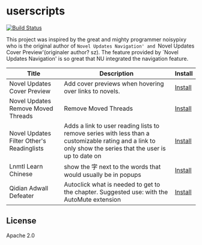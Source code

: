 # userscripts

[![Build Status](https://travis-ci.org/Nazgand/userscripts.svg?branch=master)](https://travis-ci.org/Nazgand/userscripts)

This project was inspired by the great and mighty programmer noisypixy who is the original author of `Novel Updates Navigation' and `Novel Updates Cover Preview'(originaler author? sz). The feature provided by `Novel Updates Navigation' is so great that NU integrated the navigation feature.

| Title | Description | Install |
|---|---|---|
| Novel Updates Cover Preview | Add cover previews when hovering over links to novels. | [Install](https://github.com/Nazgand/userscripts/raw/master/scripts/novelupdates-cover-preview.user.js) |
| Novel Updates Remove Moved Threads | Remove Moved Threads | [Install](https://github.com/Nazgand/userscripts/raw/master/scripts/novelupdates-remove-moved-threads.user.js) |
| Novel Updates Filter Other's Readinglists | Adds a link to user reading lists to remove series with less than a customizable rating and a link to only show the series that the user is up to date on | [Install](https://github.com/Nazgand/userscripts/raw/master/scripts/NovelUpdates-Filter-Others-Readinglist.user.js) |
| Lnmtl Learn Chinese | show the 字 next to the words that would usually be in popups | [Install](https://github.com/Nazgand/userscripts/raw/master/scripts/Lnmtl-Learn-Chinese.user.js) |
| Qidian Adwall Defeater | Autoclick what is needed to get to the chapter. Suggested use: with the AutoMute extension | [Install](https://github.com/Nazgand/userscripts/raw/master/scripts/Qidian-Adwall-Defeater.user.js) |

## License

Apache 2.0
